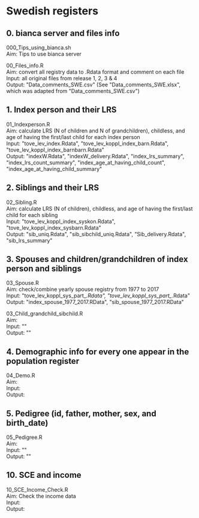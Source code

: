 # Swedish registers


## 0. bianca server and files info
000_Tips_using_bianca.sh  
Aim: Tips to use bianca server 

00_Files_info.R  
Aim: convert all registry data to .Rdata format and comment on each file  
Input: all original files from release 1, 2, 3 & 4  
Output: "Data_comments_SWE.csv" (See "Data_comments_SWE.xlsx", which was adapted from "Data_comments_SWE.csv")  



## 1. Index person and their LRS
01_Indexperson.R  
Aim: calculate LRS (N of children and N of grandchildren), childless, and age of having the first/last child for each index person   
Input: "tove_lev_index.Rdata", "tove_lev_koppl_index_barn.Rdata", "tove_lev_koppl_index_barnbarn.Rdata"   
Output: "indexW.Rdata", "indexW_delivery.Rdata", "index_lrs_summary", "index_lrs_count_summary", "index_age_at_having_child_count", "index_age_at_having_child_summary"  


## 2. Siblings and their LRS
02_Sibling.R  
Aim: calculate LRS (N of children), childless, and age of having the first/last child for each sibling   
Input: "tove_lev_koppl_index_syskon.Rdata", "tove_lev_koppl_index_sysbarn.Rdata"     
Output: "sib_uniq.Rdata", "sib_sibchild_uniq.Rdata", "Sib_delivery.Rdata", "sib_lrs_summary"  


## 3. Spouses and children/grandchildren of index person and siblings  
03_Spouse.R  
Aim: check/combine yearly spouse registry from 1977 to 2017   
Input: "tove_lev_koppl_sys_part_*.Rdata", "tove_lev_koppl_sys_part_*.Rdata"    
Output: "index_spouse_1977_2017.RData", "sib_spouse_1977_2017.RData"    

03_Child_grandchild_sibchild.R  
Aim:    
Input: ""   
Output: ""  


## 4. Demographic info for every one appear in the population register  
04_Demo.R  
Aim:  
Input:  
Output:  


## 5. Pedigree (id, father, mother, sex, and birth_date)  
05_Pedigree.R  
Aim:    
Input: ""   
Output: ""  


## 10. SCE and income
10_SCE_Income_Check.R  
Aim: Check the income data  
Input:  
Output:  








